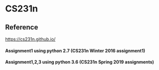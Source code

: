 # CS231n

## Reference
https://cs231n.github.io/ 

#### Assignment1 using python 2.7 (CS231n Winter 2016 assignment1)
#### Assignment1,2,3 using python 3.6 (CS231n Spring 2019 assignments)
